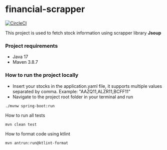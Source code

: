 # financial-scrapper
[![CircleCI](https://circleci.com/gh/mastercode64/financial-scrapper/tree/main.svg?style=shield)](https://circleci.com/gh/mastercode64/financial-scrapper/tree/master)
<p>This project is used to fetch stock information using scrapper library <b>Jsoup</b></p>

### Project requirements
- Java 17
- Maven 3.8.7

### How to run the project locally
- Insert your stocks in the application.yaml file, it supports multiple values separated by comma. Example: "AAZQ11,ALZR11,BCFF11"
- Navigate to the project root folder in your terminal and run
```shell
./mvnw spring-boot:run
```

How to run all tests
```shell
mvn clean test
```

How to format code using ktlint
```shell
mvn antrun:run@ktlint-format
```